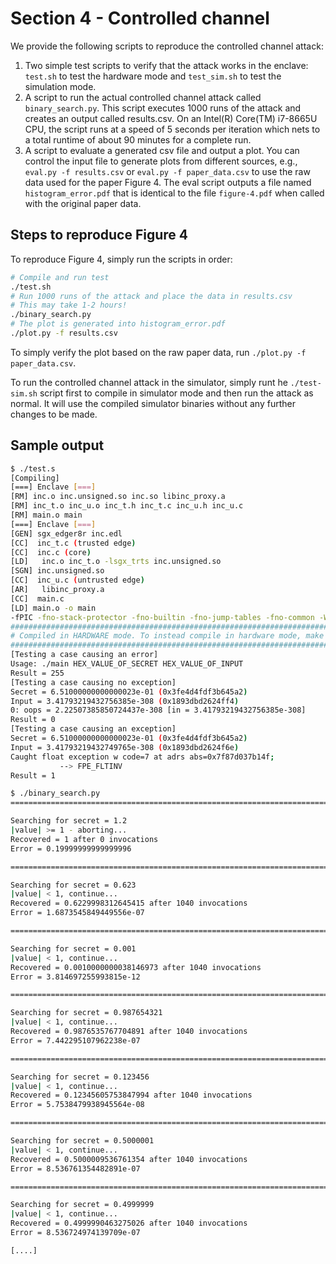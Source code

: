 # Section 4 - Controlled channel

We provide the following scripts to reproduce the controlled channel attack: 

 1. Two simple test scripts to verify that the attack works in the enclave: `test.sh` to test the hardware mode and `test_sim.sh` to test the simulation mode.
 2. A script to run the actual controlled channel attack called `binary_search.py`. This script executes 1000 runs of the attack and creates an output called results.csv. On an Intel(R) Core(TM) i7-8665U CPU, the script runs at a speed of 5 seconds per iteration which nets to a total runtime of about 90 minutes for a complete run.
 3. A script to evaluate a generated csv file and output a plot. You can control the input file to generate plots from different sources, e.g., `eval.py -f results.csv` or `eval.py -f paper_data.csv` to use the raw data used for the paper Figure 4. The eval script outputs a file named `histogram_error.pdf` that is identical to the file `figure-4.pdf` when called with the original paper data.

## Steps to reproduce Figure 4

To reproduce Figure 4, simply run the scripts in order:

```bash
# Compile and run test
./test.sh
# Run 1000 runs of the attack and place the data in results.csv
# This may take 1-2 hours!
./binary_search.py
# The plot is generated into histogram_error.pdf
./plot.py -f results.csv
```

To simply verify the plot based on the raw paper data, run `./plot.py -f paper_data.csv`.

To run the controlled channel attack in the simulator, simply runt he `./test-sim.sh` script first to compile in simulator mode and then run the attack as normal. It will use the compiled simulator binaries without any further changes to be made.

## Sample output

```bash
$ ./test.s
[Compiling]
[===] Enclave [===]
[RM] inc.o inc.unsigned.so inc.so libinc_proxy.a
[RM] inc_t.o inc_u.o inc_t.h inc_t.c inc_u.h inc_u.c
[RM] main.o main
[===] Enclave [===]
[GEN] sgx_edger8r inc.edl
[CC]  inc_t.c (trusted edge)
[CC]  inc.c (core)
[LD]   inc.o inc_t.o -lsgx_trts inc.unsigned.so
[SGN] inc.unsigned.so
[CC]  inc_u.c (untrusted edge)
[AR]   libinc_proxy.a
[CC]  main.c
[LD] main.o -o main
-fPIC -fno-stack-protector -fno-builtin -fno-jump-tables -fno-common -Wno-attributes -g -D_GNU_SOURCE 
###########################################################################################
# Compiled in HARDWARE mode. To instead compile in hardware mode, make with SGX_MODE=HW #
###########################################################################################
[Testing a case causing an error]
Usage: ./main HEX_VALUE_OF_SECRET HEX_VALUE_OF_INPUT
Result = 255
[Testing a case causing no exception]
Secret = 6.51000000000000023e-01 (0x3fe4d4fdf3b645a2)
Input = 3.41793219432756385e-308 (0x1893dbd2624ff4)
0: oops = 2.22507385850724437e-308 [in = 3.41793219432756385e-308]
Result = 0
[Testing a case causing an exception]
Secret = 6.51000000000000023e-01 (0x3fe4d4fdf3b645a2)
Input = 3.41793219432749765e-308 (0x1893dbd2624f6e)
Caught float exception w code=7 at adrs abs=0x7f87d037b14f;
           --> FPE_FLTINV
Result = 1
```

```bash
$ ./binary_search.py
========================================================================

Searching for secret = 1.2
|value| >= 1 - aborting...
Recovered = 1 after 0 invocations
Error = 0.19999999999999996

========================================================================

Searching for secret = 0.623
|value| < 1, continue...
Recovered = 0.6229998312645415 after 1040 invocations
Error = 1.6873545849449556e-07

========================================================================

Searching for secret = 0.001
|value| < 1, continue...
Recovered = 0.0010000000038146973 after 1040 invocations
Error = 3.814697255993815e-12

========================================================================

Searching for secret = 0.987654321
|value| < 1, continue...
Recovered = 0.9876535767704891 after 1040 invocations
Error = 7.442295107962238e-07

========================================================================

Searching for secret = 0.123456
|value| < 1, continue...
Recovered = 0.12345605753847994 after 1040 invocations
Error = 5.7538479938945564e-08

========================================================================

Searching for secret = 0.5000001
|value| < 1, continue...
Recovered = 0.5000009536761354 after 1040 invocations
Error = 8.536761354482891e-07

========================================================================

Searching for secret = 0.4999999
|value| < 1, continue...
Recovered = 0.4999990463275026 after 1040 invocations
Error = 8.536724974139709e-07

[....]
```
